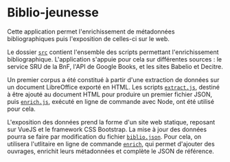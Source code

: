 # Biblio-jeunesse

Cette application permet l'enrichissement de métadonnées bibliographiques puis
l'exposition de celles-ci sur le web.

Le dossier [`src`](./src) contient l'ensemble des scripts permettant l'enrichissement
bibliographique. L'application s'appuie pour cela sur différentes sources : le
service SRU de la BnF, l'API de Google Books, et les sites Babelio et Decitre.

Un premier corpus a été constitué à partir d'une extraction de données sur un
document LibreOffice exporté en HTML. Les scripts [`extract.js`](./src/extract.js),
destiné à être ajouté au document HTML pour produire un premier fichier JSON,
puis [`enrich.js`](./src/enrich.js), exécuté en ligne de commande avec Node, ont
été utilisé pour cela.

L'exposition des données prend la forme d'un site web statique, reposant sur VueJS
et le framework CSS Bootstrap. La mise à jour des données pourra se faire par
modification du fichier [`biblio.json`](./biblio.json). Pour cela, on utilisera
l'utlitaire en ligne de commande [`enrich`](./enrich), qui permet d'ajouter des
ouvrages, enrichit leurs métadonnées et complète le JSON de référence.
